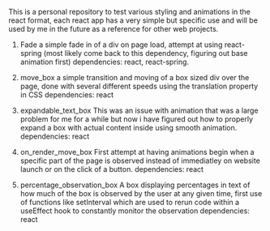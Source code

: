 This is a personal repository to test various styling and animations in the react format, each react app has a very simple but specific use
and will be used by me in the future as a reference for other web projects.

1. Fade
    a simple fade in of a div on page load, attempt at using react-spring (most likely come back to this dependency, figuring out base animation 
    first)
    dependencies: react, react-spring.

2. move_box
    a simple transition and moving of a box sized div over the page, done with several different
    speeds using the translation property in CSS
    dependencies: react

3. expandable_text_box
    This was an issue with animation that was a large problem for me for a while but now i have figured out how to properly expand a box with actual
    content inside using smooth animation.
    dependencies: react

4. on_render_move_box
    First attempt at having animations begin when a specific part 
    of the page is observed instead of immediatley on website 
    launch or on the click of a button.
    dependencies: react

5. percentage_observation_box
    A box displaying percentages in text of how much of the box is 
    observed by the user at any given time, first use of functions 
    like setInterval which are used to rerun code within a 
    useEffect hook to constantly monitor the observation
    dependencies: react